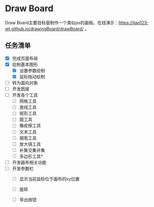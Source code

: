 # Draw Board

Draw Board主要目标是制作一个类似ps的画板。在线演示：https://liao123-git.github.io/drawingBoard/drawBoard/ 。

## 任务清单

- [x] 完成页面布局
- [x] 绘制基本图形
    - [x] 设置参数绘制
    - [x] 鼠标拖动绘制
- [ ] 转为面向对象
- [ ] 开发图层
- [ ] 开发各个工具
    - [ ] 网格工具
    - [ ] 直线工具
    - [ ] 矩形工具
    - [ ] 圆工具
    - [ ] 橡皮擦工具
    - [ ] 文本工具
    - [ ] 钢笔工具
    - [ ] 放大镜工具
    - [ ] 补集交集并集
    - [ ] 多边形工具*
- [ ] 开发画布相关功能
- [ ] 开发参数栏
    - [ ] 显示当前鼠标位于画布的xy位置
    - [ ] 旋转
    - [ ] 导出按钮
 
